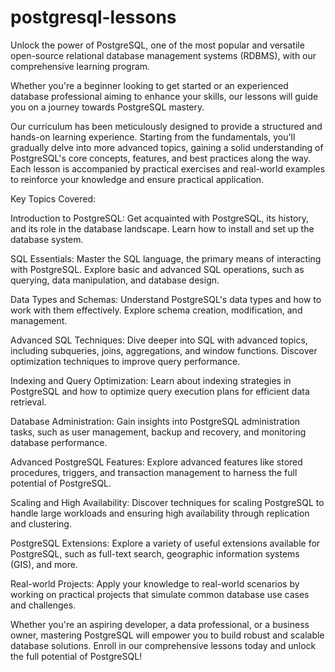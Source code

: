# postgresql-lessons
Unlock the power of PostgreSQL, one of the most popular and versatile open-source relational database management systems (RDBMS), with our comprehensive learning program. 

Whether you're a beginner looking to get started or an experienced database professional aiming to enhance your skills, our lessons will guide you on a journey towards PostgreSQL mastery.

Our curriculum has been meticulously designed to provide a structured and hands-on learning experience. Starting from the fundamentals, you'll gradually delve into more advanced topics, gaining a solid understanding of PostgreSQL's core concepts, features, and best practices along the way. Each lesson is accompanied by practical exercises and real-world examples to reinforce your knowledge and ensure practical application.

Key Topics Covered:

Introduction to PostgreSQL: Get acquainted with PostgreSQL, its history, and its role in the database landscape. Learn how to install and set up the database system.

SQL Essentials: Master the SQL language, the primary means of interacting with PostgreSQL. Explore basic and advanced SQL operations, such as querying, data manipulation, and database design.

Data Types and Schemas: Understand PostgreSQL's data types and how to work with them effectively. Explore schema creation, modification, and management.

Advanced SQL Techniques: Dive deeper into SQL with advanced topics, including subqueries, joins, aggregations, and window functions. Discover optimization techniques to improve query performance.

Indexing and Query Optimization: Learn about indexing strategies in PostgreSQL and how to optimize query execution plans for efficient data retrieval.

Database Administration: Gain insights into PostgreSQL administration tasks, such as user management, backup and recovery, and monitoring database performance.

Advanced PostgreSQL Features: Explore advanced features like stored procedures, triggers, and transaction management to harness the full potential of PostgreSQL.

Scaling and High Availability: Discover techniques for scaling PostgreSQL to handle large workloads and ensuring high availability through replication and clustering.

PostgreSQL Extensions: Explore a variety of useful extensions available for PostgreSQL, such as full-text search, geographic information systems (GIS), and more.

Real-world Projects: Apply your knowledge to real-world scenarios by working on practical projects that simulate common database use cases and challenges.

Whether you're an aspiring developer, a data professional, or a business owner, mastering PostgreSQL will empower you to build robust and scalable database solutions. Enroll in our comprehensive lessons today and unlock the full potential of PostgreSQL!